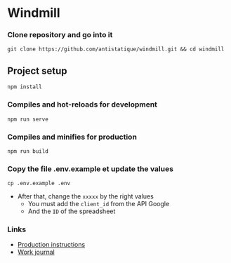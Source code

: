 # Windmill

### Clone repository and go into it 
```
git clone https://github.com/antistatique/windmill.git && cd windmill 
```

## Project setup

```
npm install
```

### Compiles and hot-reloads for development
```
npm run serve
```

### Compiles and minifies for production
```
npm run build
```

### Copy the file .env.example et update the values 
```
cp .env.example .env
```
- After that, change the `xxxxx` by the right values
  - You must add the `client_id` from the API Google
  - And the `ID` of the spreadsheet



### Links 

- [Production instructions](documentation/production.md) 
- [Work journal](https://docs.google.com/spreadsheets/d/1VdWgKJNUbh4l2Fgs0EE9mFe9Lny3hPH48g_UWj54AII/edit?usp=sharing)